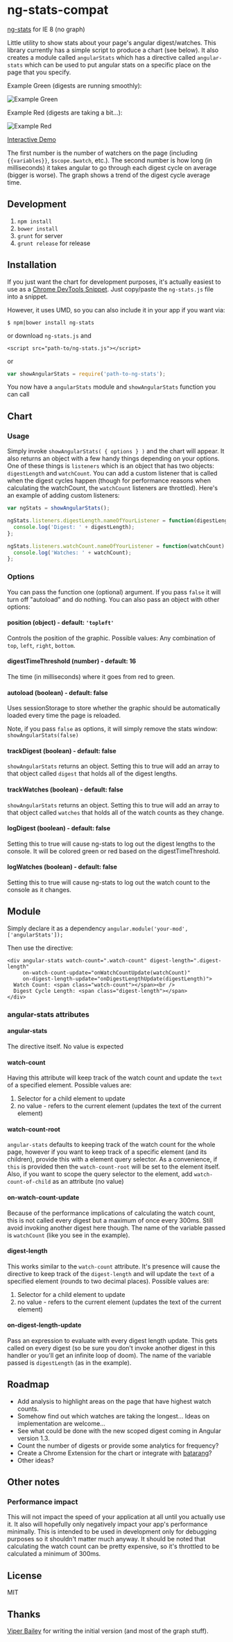 # ng-stats-compat

[ng-stats](https://github.com/kentcdodds/ng-stats) for IE 8 (no graph)

Little utility to show stats about your page's angular digest/watches. This library currently has a simple script to
produce a chart (see below). It also creates a module called `angularStats` which has a directive called `angular-stats`
which can be used to put angular stats on a specific place on the page that you specify.

Example Green (digests are running smoothly):

![Example Green](http://cl.ly/image/2H1X2Q222i0F/ng-stats-good.png)

Example Red (digests are taking a bit...):

![Example Red](http://cl.ly/image/2f3L1B3b1q2V/ng-stats-bad.png)

[Interactive Demo](http://kent.doddsfamily.us/ng-stats)

The first number is the number of watchers on the page (including `{{variables}}`, `$scope.$watch`, etc.). The second
number is how long (in milliseconds) it takes angular to go through each digest cycle on average (bigger is worse). The
graph shows a trend of the digest cycle average time.

## Development

1. `npm install`
2. `bower install`
3. `grunt` for server
4. `grunt release` for release

## Installation

If you just want the chart for development purposes, it's actually easiest to use as a
[Chrome DevTools Snippet](https://developer.chrome.com/devtools/docs/authoring-development-workflow#snippets).
Just copy/paste the `ng-stats.js` file into a snippet.

However, it uses UMD, so you can also include it in your app if you want via:

`$ npm|bower install ng-stats`

or download `ng-stats.js` and

`<script src="path-to/ng-stats.js"></script>`

or

```javascript
var showAngularStats = require('path-to-ng-stats');
```

You now have a `angularStats` module and `showAngularStats` function you can call

## Chart

### Usage

Simply invoke `showAngularStats( { options } )` and the chart will appear. It also returns an object with a few handy
things depending on your options. One of these things is `listeners` which is an object that has two objects:
`digestLength` and `watchCount`. You can add a custom listener that is called when the digest cycles happen (though
for performance reasons when calculating the watchCount, the `watchCount` listeners are throttled). Here's an example
of adding custom listeners:

```javascript
var ngStats = showAngularStats();

ngStats.listeners.digestLength.nameOfYourListener = function(digestLength) {
  console.log('Digest: ' + digestLength);
};

ngStats.listeners.watchCount.nameOfYourListener = function(watchCount) {
  console.log('Watches: ' + watchCount);
};
```

### Options

You can pass the function one (optional) argument. If you pass `false` it will turn off "autoload" and do nothing. You can also pass an object with other options:

#### position (object) - default: `'topleft'`

Controls the position of the graphic.
Possible values: Any combination of `top`, `left`, `right`, `bottom`.

#### digestTimeThreshold (number) - default: 16

The time (in milliseconds) where it goes from red to green.

#### autoload (boolean) - default: false

Uses sessionStorage to store whether the graphic should be automatically loaded every time the page is reloaded.

Note, if you pass `false` as options, it will simply remove the stats window: `showAngularStats(false)`

#### trackDigest (boolean) - default: false

`showAngularStats` returns an object. Setting this to true will add an array to that object called `digest` that holds
all of the digest lengths.

#### trackWatches (boolean) - default: false

`showAngularStats` returns an object. Setting this to true will add an array to that object called `watches` that holds
all of the watch counts as they change.

#### logDigest (boolean) - default: false

Setting this to true will cause ng-stats to log out the digest lengths to the console. It will be colored green or red
based on the digestTimeThreshold.

#### logWatches (boolean) - default: false

Setting this to true will cause ng-stats to log out the watch count to the console as it changes.

## Module

Simply declare it as a dependency `angular.module('your-mod', ['angularStats']);`

Then use the directive:

```
<div angular-stats watch-count=".watch-count" digest-length=".digest-length"
     on-watch-count-update="onWatchCountUpdate(watchCount)"
     on-digest-length-update="onDigestLengthUpdate(digestLength)">
  Watch Count: <span class="watch-count"></span><br />
  Digest Cycle Length: <span class="digest-length"></span>
</div>
```

### angular-stats attributes

#### angular-stats

The directive itself. No value is expected

#### watch-count

Having this attribute will keep track of the watch count and update the `text` of a specified element.
Possible values are:

1. Selector for a child element to update
2. no value - refers to the current element (updates the text of the current element)

#### watch-count-root

`angular-stats` defaults to keeping track of the watch count for the whole page, however if you want to keep track of a
specific element (and its children), provide this with a element query selector. As a convenience, if `this` is provided
then the `watch-count-root` will be set to the element itself. Also, if you want to scope the query selector to the
element, add `watch-count-of-child` as an attribute (no value)

#### on-watch-count-update

Because of the performance implications of calculating the watch count, this is not called every digest but a maximum
of once every 300ms. Still avoid invoking another digest here though. The name of the variable passed is `watchCount`
(like you see in the example).

#### digest-length

This works similar to the `watch-count` attribute. It's presence will cause the directive to keep track of the
`digest-length` and will update the `text` of a specified element (rounds to two decimal places). Possible values are:

1. Selector for a child element to update
2. no value - refers to the current element (updates the text of the current element)

#### on-digest-length-update

Pass an expression to evaluate with every digest length update. This gets called on every digest (so be sure you don't
invoke another digest in this handler or you'll get an infinite loop of doom). The name of the variable passed is
`digestLength` (as in the example).

## Roadmap

- Add analysis to highlight areas on the page that have highest watch counts.
- Somehow find out which watches are taking the longest... Ideas on implementation are welcome...
- See what could be done with the new scoped digest coming in Angular version 1.3.
- Count the number of digests or provide some analytics for frequency?
- Create a Chrome Extension for the chart or integrate with [batarang](https://github.com/angular/angularjs-batarang)?
- Other ideas?

## Other notes

### Performance impact

This will not impact the speed of your application at all until you actually use it. It also will hopefully only
negatively impact your app's performance minimally. This is intended to be used in development only for debugging
purposes so it shouldn't matter much anyway. It should be noted that calculating the watch count can be pretty
expensive, so it's throttled to be calculated a minimum of 300ms.

## License

MIT

## Thanks

[Viper Bailey](https://github.com/jinxidoru) for writing the initial version (and most of the graph stuff).
